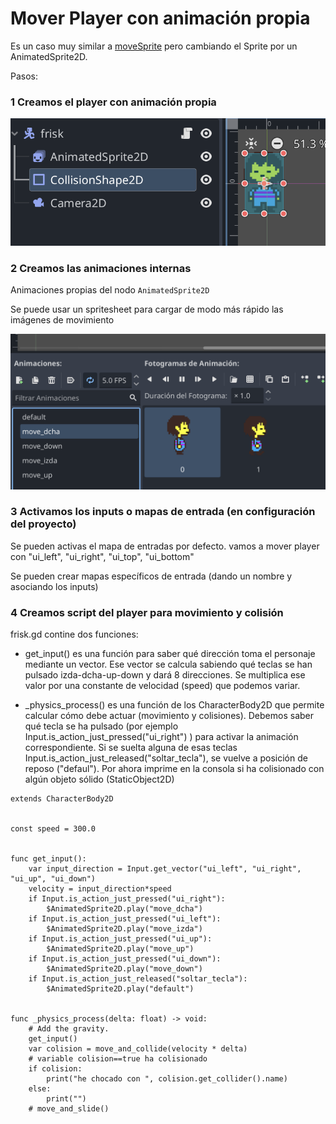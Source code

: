 # Mover Player con animación propia 

Es un caso muy similar a [moveSprite](../moveSprite) pero cambiando el Sprite por un AnimatedSprite2D.

Pasos: 

### 1  Creamos el player con animación propia

![player](animatedPlayer.png)

### 2 Creamos las animaciones internas

Animaciones propias del nodo ``AnimatedSprite2D``

Se puede usar un spritesheet para cargar de modo más rápido las imágenes de movimiento 

![player](animations.png)



### 3 Activamos los inputs o mapas de entrada (en configuración del proyecto)

Se pueden activas el mapa de entradas por defecto. vamos a mover player con "ui_left", "ui_right", "ui_top", "ui_bottom"

Se pueden crear mapas específicos de entrada (dando un nombre y asociando los inputs) 

### 4 Creamos script del player para movimiento y colisión 

frisk.gd contine dos funciones: 

- get_input() es una función para saber qué dirección toma el personaje mediante un vector. Ese vector se calcula sabiendo qué teclas se han pulsado izda-dcha-up-down y dará 8 direcciones. Se multiplica ese valor por una constante de velocidad (speed) que podemos variar. 

- _physics_process() es una función de los CharacterBody2D que permite calcular cómo debe actuar (movimiento y colisiones). Debemos saber qué tecla se ha pulsado (por ejemplo Input.is_action_just_pressed("ui_right") ) para activar la animación correspondiente. Si se suelta alguna de esas teclas Input.is_action_just_released("soltar_tecla"), se vuelve a posición de reposo ("defaul"). Por ahora imprime en la consola si ha colisionado con algún objeto sólido (StaticObject2D)

   

```
extends CharacterBody2D


const speed = 300.0


func get_input():
	var input_direction = Input.get_vector("ui_left", "ui_right", "ui_up", "ui_down")
	velocity = input_direction*speed
	if Input.is_action_just_pressed("ui_right"):
		$AnimatedSprite2D.play("move_dcha")
	if Input.is_action_just_pressed("ui_left"):
		$AnimatedSprite2D.play("move_izda")
	if Input.is_action_just_pressed("ui_up"):
		$AnimatedSprite2D.play("move_up")
	if Input.is_action_just_pressed("ui_down"):
		$AnimatedSprite2D.play("move_down")
	if Input.is_action_just_released("soltar_tecla"):
		$AnimatedSprite2D.play("default")


func _physics_process(delta: float) -> void:
	# Add the gravity.
	get_input()
	var colision = move_and_collide(velocity * delta)
	# variable colision==true ha colisionado
	if colision:
		print("he chocado con ", colision.get_collider().name)
	else:
		print("")
	# move_and_slide()

```





